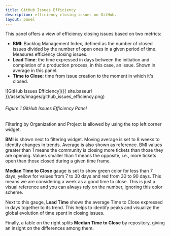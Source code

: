 ```yaml
---
title: GitHub Issues Efficiency
description: efficiency closing issues on GitHub.
layout: panel
---
```


This panel offers a view of efficiency closing issues based on two metrics:
* **BMI**: Backlog Management Index, defined as the number of closed issues divided
  by the number of open ones in a given period of time. Measures efficiency closing issues.
* **Lead Time**:  the time expressed in days between the initiation and completion of a production
  process, in this case, an issue. Shown in average in this panel.
* **Time to Close**: time from issue creation to the moment in which it's closed.

![GitHub Issues Efficiency]({{ site.baseurl }}/assets/images/github_issues_efficiency.png)
###### Figure 1.GitHub Issues Efficiency Panel

Filtering by Organization and Project is allowed by using the top left corner
widget.

**BMI** is shown next to filtering widget. Moving average is set to 8 weeks
to identify changes in trends. Average is also shown as reference. BMI values
greater than 1 means the community is closing more tickets than those they are
opening. Values smaller than 1 means the opposite, i.e., more tickets open than
those closed during a given time frame.

**Median Time to Close** gauge is set to show green color for less than 7 days, yellow
for values from 7 to 30 days and red from 30 to 90 days. This means we are
considering a week as a good time to close. This is just a visual reference and
you can always rely on the number, ignoring this color scheme.

Next to this gauge, **Lead Time** shows the average Time to Close expressed in days together to its
trend. This helps to identify peaks and visualize the global evolution of time
spent in closing issues.

Finally, a table on the right splits **Median Time to Close** by repository,
giving an insight on the differences among them.
